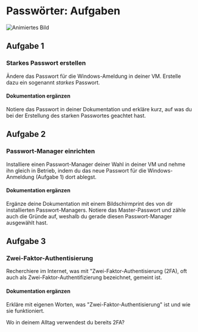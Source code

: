 # Passwörter: Aufgaben

![Animiertes Bild](res/enter-pwd.webp)

## Aufgabe 1

### Starkes Passwort erstellen

Ändere das Passwort für die Windows-Ameldung in deiner VM. Erstelle dazu ein sogenannt _starkes_ Passwort. 

#### Dokumentation ergänzen

Notiere das Passwort in deiner Dokumentation und erkläre kurz, auf was du bei der Erstellung des starken Passwortes geachtet hast.

## Aufgabe 2

### Passwort-Manager einrichten 

Installiere einen Passwort-Manager deiner Wahl in deiner VM und nehme ihn gleich in Betrieb, indem du das neue Passwort für die Windows-Anmeldung (Aufgabe 1) dort ablegst. 

#### Dokumentation ergänzen

Ergänze deine Dokumentation mit einem Bildschirmprint des von dir installierten Passwort-Managers. Notiere das Master-Passwort und zähle auch die Gründe auf, weshalb du gerade diesen Passwort-Manager ausgewählt hast. 

## Aufgabe 3

### Zwei-Faktor-Authentisierung

Recherchiere im Internet, was mit "Zwei-Faktor-Authentisierung (2FA), oft auch als Zwei-Faktor-Authentifizierung bezeichnet, gemeint ist.

#### Dokumentation ergänzen 

Erkläre mit eigenen Worten, was "Zwei-Faktor-Authentisierung" ist und wie sie funktioniert. 

Wo in deinem Alltag verwendest du bereits 2FA? 

